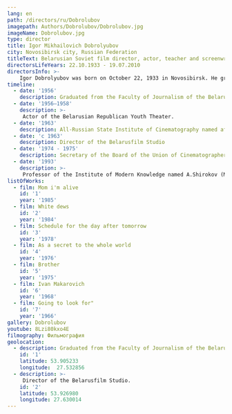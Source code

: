```yaml
---
lang: en
path: /directors/ru/Dobrolubov
imagepath: Authors/Dobrolubov/Dobrolubov.jpg
imageName: Dobrolubov.jpg
type: director
title: Igor Mikhailovich Dobrolyubov
city: Novosibirsk city, Russian Federation
titleText: Belarusian Soviet film director, actor, teacher and screenwriter, National Artist of the Byelorussian SSR (1985). Member of the CPSU since 1963
directorsLifeYears: 22.10.1933 - 19.07.2010
directorsInfo: >-
    Igor Dobrolyubov was born on October 22, 1933 in Novosibirsk. He graduated from the Faculty of Journalism of Belarusian State University (1956), the directing department of VGIK (1963). In the workshop of Mikhail Romm, his fellow students were Andrei Tarkovsky and Vasily Shukshin. Igor Mikhailovich liked to quote his teacher: “Never call yourself an artist. This is not appropriate. Let others call you artists. ”By the way, the most honored artist of the Byelorussian SSR (1974), People’s Artist of the Byelorussian SSR (1985), the winner of many awards, the order-bearer of the Red Banner of Labor, Igor Dobrolyubov, appreciated the title of master of sports in athletics.
timeline:
  - date: '1956'
    description: Graduated from the Faculty of Journalism of the Belarusian State University
  - date: '1956—1958'
    description: >-
     Actor of the Belarusian Republican Youth Theater.
  - date: '1963'
    description: All-Russian State Institute of Cinematography named after Gerasimov (workshop of Mikhail Romm)
  - date: 'с 1963'
    description: Director of the Belarusfilm Studio
  - date: '1974 - 1975'
    description: Secretary of the Board of the Union of Cinematographers of the BSSR
  - date: '1993'
    description: >-
     Professor of the Institute of Modern Knowledge named A.Shirokov (Minsk).
listOfWorks:
  - film: Mom i'm alive
    id: '1'
    year: '1985'
  - film: White dews
    id: '2'
    year: '1984'
  - film: Schedule for the day after tomorrow
    id: '3'
    year: '1978'
  - film: As a secret to the whole world
    id: '4'
    year: '1976'
  - film: Brother
    id: '5'
    year: '1975'
  - film: Ivan Makarovich
    id: '6'
    year: '1968'
  - film: Going to look for"
    id: '7'
    year: '1966'
gallery: Dobrolubov
youtube: 8Lzi80kxo4E
filmography: Фильмография
geolocation:
  - description: Graduated from the Faculty of Journalism of the Belarusian State University..
    id: '1'
    latitude: 53.905233
    longitude:  27.532856
  - description: >-
     Director of the Belarusfilm Studio.
    id: '2'
    latitude: 53.926980
    longitude: 27.630014
---
```

